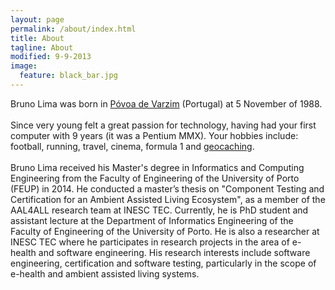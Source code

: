 ```yaml
---
layout: page
permalink: /about/index.html
title: About
tagline: About
modified: 9-9-2013
image:
  feature: black_bar.jpg
---
```


Bruno Lima was born in [Póvoa de Varzim](http://en.wikipedia.org/wiki/P%C3%B3voa_de_Varzim) (Portugal) at 5 November of 1988.<br/>
<br/>
Since very young felt a great passion for technology, having had your first computer with 9 years (it was a Pentium MMX). Your hobbies include: football, running, travel, cinema, formula 1 and [geocaching](http://www.geocaching.com/profile/?guid=006aae67-3369-43cd-bc04-740b4a3c7a79).<br/>
<br/>
Bruno Lima received his Master's degree in Informatics and Computing Engineering from the Faculty of Engineering of the University of Porto (FEUP) in 2014. He conducted a master’s thesis on "Component Testing and Certification for an Ambient Assisted Living Ecosystem", as a member of the AAL4ALL research team at INESC TEC. Currently, he is PhD student and assistant lecture at the Department of Informatics Engineering of the Faculty of Engineering of the University of Porto. He is also a researcher at INESC TEC where he participates in research projects in the area of e-health and software engineering. His research interests include software engineering, certification and software testing, particularly in the scope of e-health and ambient assisted living systems.




